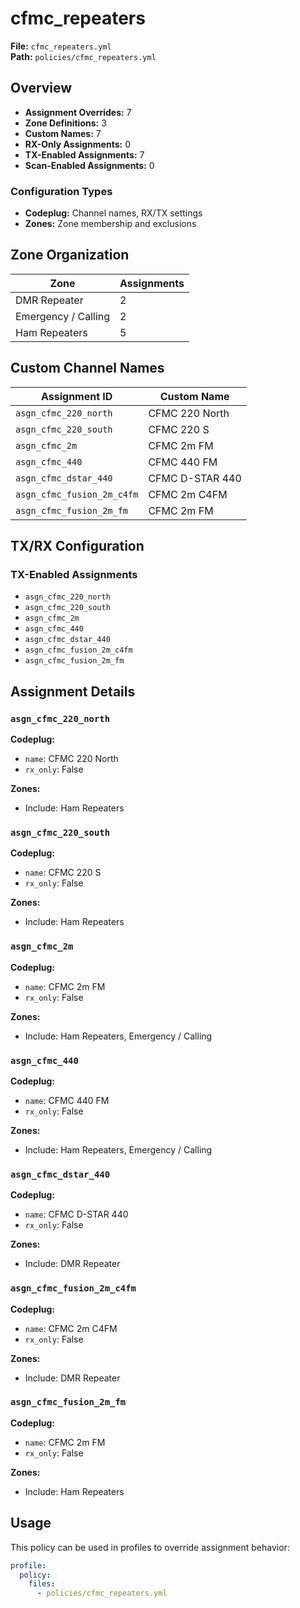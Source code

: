 # cfmc_repeaters

**File:** `cfmc_repeaters.yml`  
**Path:** `policies/cfmc_repeaters.yml`  

## Overview

- **Assignment Overrides:** 7
- **Zone Definitions:** 3
- **Custom Names:** 7
- **RX-Only Assignments:** 0
- **TX-Enabled Assignments:** 7
- **Scan-Enabled Assignments:** 0

### Configuration Types

- **Codeplug:** Channel names, RX/TX settings
- **Zones:** Zone membership and exclusions

## Zone Organization

| Zone | Assignments |
|------|-------------|
| DMR Repeater | 2 |
| Emergency / Calling | 2 |
| Ham Repeaters | 5 |

## Custom Channel Names

| Assignment ID | Custom Name |
|---------------|-------------|
| `asgn_cfmc_220_north` | CFMC 220 North |
| `asgn_cfmc_220_south` | CFMC 220 S |
| `asgn_cfmc_2m` | CFMC 2m FM |
| `asgn_cfmc_440` | CFMC 440 FM |
| `asgn_cfmc_dstar_440` | CFMC D-STAR 440 |
| `asgn_cfmc_fusion_2m_c4fm` | CFMC 2m C4FM |
| `asgn_cfmc_fusion_2m_fm` | CFMC 2m FM |

## TX/RX Configuration

### TX-Enabled Assignments

- `asgn_cfmc_220_north`
- `asgn_cfmc_220_south`
- `asgn_cfmc_2m`
- `asgn_cfmc_440`
- `asgn_cfmc_dstar_440`
- `asgn_cfmc_fusion_2m_c4fm`
- `asgn_cfmc_fusion_2m_fm`

## Assignment Details

### `asgn_cfmc_220_north`

**Codeplug:**
- `name`: CFMC 220 North
- `rx_only`: False

**Zones:**
- Include: Ham Repeaters

### `asgn_cfmc_220_south`

**Codeplug:**
- `name`: CFMC 220 S
- `rx_only`: False

**Zones:**
- Include: Ham Repeaters

### `asgn_cfmc_2m`

**Codeplug:**
- `name`: CFMC 2m FM
- `rx_only`: False

**Zones:**
- Include: Ham Repeaters, Emergency / Calling

### `asgn_cfmc_440`

**Codeplug:**
- `name`: CFMC 440 FM
- `rx_only`: False

**Zones:**
- Include: Ham Repeaters, Emergency / Calling

### `asgn_cfmc_dstar_440`

**Codeplug:**
- `name`: CFMC D-STAR 440
- `rx_only`: False

**Zones:**
- Include: DMR Repeater

### `asgn_cfmc_fusion_2m_c4fm`

**Codeplug:**
- `name`: CFMC 2m C4FM
- `rx_only`: False

**Zones:**
- Include: DMR Repeater

### `asgn_cfmc_fusion_2m_fm`

**Codeplug:**
- `name`: CFMC 2m FM
- `rx_only`: False

**Zones:**
- Include: Ham Repeaters

## Usage

This policy can be used in profiles to override assignment behavior:

```yaml
profile:
  policy:
    files:
      - policies/cfmc_repeaters.yml
```
